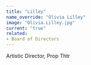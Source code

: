 ```yaml
---
title: "Lilley"
name_override: "Olivia Lilley"
image: "Olivia.Lilley.jpg"
current: "true"
related:
- Board of Directors
---
```


Artistic Director, Prop Thtr
